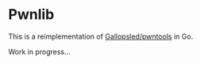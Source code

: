 # Pwnlib

This is a reimplementation of [Gallopsled/pwntools](//github.com/Gallopsled/pwntools) in Go.

Work in progress...
